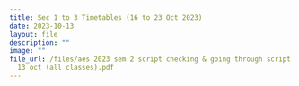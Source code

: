 ```yaml
---
title: Sec 1 to 3 Timetables (16 to 23 Oct 2023)
date: 2023-10-13
layout: file
description: ""
image: ""
file_url: /files/aes 2023 sem 2 script checking & going through script - final
  13 oct (all classes).pdf
---
```

